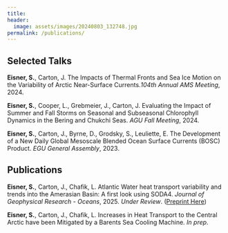 ```yaml
---
title:
header:
  image: assets/images/20240803_132748.jpg
permalink: /publications/
---
```


## Selected Talks

**Eisner, S.**, Carton, J. The Impacts of Thermal Fronts and Sea Ice Motion on the
Variability of Arctic Near-Surface Currents._104th Annual AMS Meeting_, 2024.

**Eisner, S.**, Cooper, L., Grebmeier, J., Carton, J. Evaluating the Impact
of Summer and Fall Storms on Seasonal and Subseasonal Chlorophyll Dynamics in the
Bering and Chukchi Seas. _AGU Fall Meeting_, 2024.

**Eisner, S.**, Carton, J., Byrne, D., Grodsky, S., Leuliette, E. The Development of a New Daily Global Mesoscale Blended Ocean Surface Currents (BOSC) Product. _EGU General Assembly_, 2023.


## Publications

**Eisner, S.**, Carton, J., Chafik, L. Atlantic Water heat transport variability and trends into the Amerasian Basin: A first look using SODA4. _Journal of Geophysical Research - Oceans_, 2025. _Under Review_. ([Preprint Here](https://essopenarchive.org/doi/full/10.22541/essoar.175648212.25221533))

**Eisner, S.**, Carton, J., Chafik, L. Increases in Heat Transport to the Central
Arctic have been Mitigated by a Barents Sea Cooling Machine. _In prep_.


